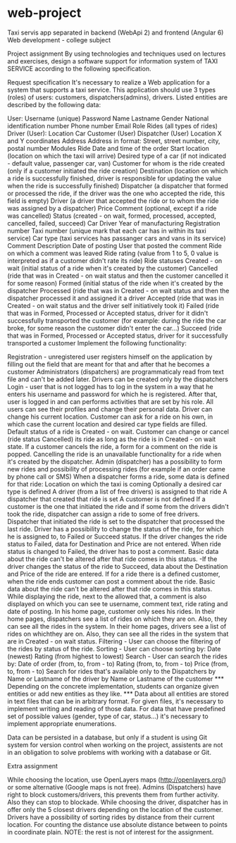 # web-project
Taxi servis app separated in backend (WebApi 2) and frontend (Angular 6)
Web development - college subject

Project assignment By using technologies and techniques used on lectures and exercises, design a software support for information system of TAXI SERVICE according to the following specification.

Request specification It's necessary to realize a Web application for a system that supports a taxi service. This application should use 3 types (roles) of users: customers, dispatchers(admins), drivers. Listed entities are described by the following data:

User:
Username (unique)
Password
Name
Lastname
Gender
National identification number
Phone number
Email
Role
Rides (all types of rides)
Driver (User):
Location
Car
Customer (User)
Dispatcher (User)
Location
X and Y coordinates
Address
Address
in format: Street, street number, city, postal number
Modules
Ride
Date and time of the order
Start location (location on which the taxi will arrive)
Desired type of a car (if not indicated - default value, passenger car, van)
Customer for whom is the ride created (only if a customer initiated the ride creation)
Destination (location on which a ride is successfully finished, driver is responsible for updating the value when the ride is successfully finished)
Dispatcher (a dispatcher that formed or processed the ride, if the driver was the one who accepted the ride, this field is
empty)
Driver (a driver that accepted the ride or to whom the ride was assigned by a dispatcher)
Price
Comment (optional, except if a ride was cancelled)
Status (created - on wait, formed, processed, accepted, cancelled, failed, succeed)
Car
Driver
Year of manufacturing
Registration number
Taxi number (unique mark that each car has in within its taxi service)
Car type (taxi services has passanger cars and vans in its service)
Comment
Description
Date of posting
User that posted the comment
Ride on which a comment was leaved
Ride rating (value from 1 to 5, 0 value is interpreted as if a customer didn't rate its ride)
Ride statuses
Created - on wait (initial status of a ride when it's created by the customer)
Cancelled (ride that was in Created - on wait status and then the customer cancelled it for some reason)
Formed (initial status of the ride when it's created by the dispatcher
Processed (ride that was in Created - on wait status and then the dispatcher processed it and assigned it a driver
Accepted (ride that was in Created - on wait status and the driver self initiatively took it)
Failed (ride that was in Formed, Processed or Accepted status, driver for it didn't successfully transported the customer (for example: during the ride the car broke, for some reason the customer didn't enter the car...)
Succeed (ride that was in Formed, Processed or Accepted status, driver for it successfully transported a customer
Implement the following functionality:

Registration - unregistered user registers himself on the application by filling out the field that are meant for that and after that he becomes a customer
Administrators (dispatchers) are programmaticaly read from text file and can't be added later. Drivers can be created only by the dispatchers
Login - user that is not logged has to log in the system in a way that he enters his username and password for which he is registered. After that, user is logged in and can performs activities that are set by his role.
All users can see their profiles and change their personal data.
Driver can change his current location.
Customer can ask for a ride on his own, in which case the current location and desired car type fields are filled. Default status of a ride is Created - on wait.
Customer can change or cancel (ride status Cancelled) its ride as long as the ride is in Created - on wait state. If a customer cancels the ride, a form for a comment on the ride is popped. Cancelling the ride is an unavailable functionality for a ride when it's created by the dispatcher.
Admin (dispatcher) has a possibility to form new rides and possibility of processing rides (for example if an order came by phone call or SMS)
When a dispatcher forms a ride, some data is defined for that ride:
Location on which the taxi is coming
Optionally a desired car type is defined
A driver (from a list of free drivers) is assigned to that ride
A dispatcher that created that ride is set
A customer is not defined
If a customer is the one that initiated the ride and if some from the drivers didn't took the ride, dispatcher can assign a ride to some of free drivers. Dispatcher that initiated the ride is set to the dispatcher that processed the last ride.
Driver has a possibility to change the status of the ride, for which he is assigned to, to Failed or Succeed status.
If the driver changes the ride status to Failed, data for Destination and Price are not entered. When ride status is changed to Failed, the driver has to post a comment. Basic data about the ride can't be altered after that ride comes in this status. -If the driver changes the status of the ride to Succeed, data about the Destination and Price of the ride are entered. If for a ride there is a defined customer, when the ride ends customer can post a comment about the ride. Basic data about the ride can't be altered after that ride comes in this status.
While displaying the ride, next to the allowed that, a comment is also displayed on which you can see te username, comment text, ride rating and date of posting.
In his home page, customer only sees his rides.
In their home pages, dispatchers see a list of rides on which they are on. Also, they can see all the rides in the system.
In their home pages, drivers see a list of rides on whichthey are on. Also, they can see all the rides in the system that are in Created - on wait status.
Filtering - User can choose the filtering of the rides by status of the ride.
Sorting - User can choose sorting by:
Date (newest)
Rating (from highest to lowest)
Search - User can search the rides by:
Date of order (from, to, from - to)
Rating (from, to, from - to)
Price (from, to, from - to)
Search for rides that's available only to the Dispatchers
by Name or Lastname of the driver
by Name or Lastname of the customer
*** Depending on the concrete implementation, students can organize given entities or add new entities as they like. *** Data about all entities are stored in text files that can be in arbitrary format. For given files, it's necessary to implement writing and reading of those data. For data that have predefined set of possible values (gender, type of car, status...) it's necessary to implement appropriate enumerations.

Data can be persisted in a database, but only if a student is using Git system for version control when working on the project, assistents are not in an obligation to solve problems with working with a database or Git.

Extra assignment

While choosing the location, use OpenLayers maps (http://openlayers.org/) or some alternative (Google maps is not free).
Admins (Dispatchers) have right to block customers/drivers, this prevents them from further activity. Also they can stop to
blockade.
While choosing the driver, dispatcher has in offer only the 5 closest drivers depending on the location of the customer.
Drivers have a possibility of sorting rides by distance from their current location.
For counting the distance use absolute distance between to points in coordinate plain.
NOTE: the rest is not of interest for the assignment.
